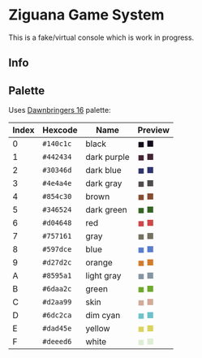 # Ziguana Game System

This is a fake/virtual console which is work in progress.

## Info

## Palette

Uses [Dawnbringers 16](https://lospec.com/palette-list/dawnbringer-16) palette:

| Index | Hexcode   | Name        | Preview                                  |
| ----- | --------- | ----------- | ---------------------------------------- |
| 0     | `#140c1c` | black       | <span style="color: #140c1c;">◼ ■</span> |
| 1     | `#442434` | dark purple | <span style="color: #442434;">◼ ■</span> |
| 2     | `#30346d` | dark blue   | <span style="color: #30346d;">◼ ■</span> |
| 3     | `#4e4a4e` | dark gray   | <span style="color: #4e4a4e;">◼ ■</span> |
| 4     | `#854c30` | brown       | <span style="color: #854c30;">◼ ■</span> |
| 5     | `#346524` | dark green  | <span style="color: #346524;">◼ ■</span> |
| 6     | `#d04648` | red         | <span style="color: #d04648;">◼ ■</span> |
| 7     | `#757161` | gray        | <span style="color: #757161;">◼ ■</span> |
| 8     | `#597dce` | blue        | <span style="color: #597dce;">◼ ■</span> |
| 9     | `#d27d2c` | orange      | <span style="color: #d27d2c;">◼ ■</span> |
| A     | `#8595a1` | light gray  | <span style="color: #8595a1;">◼ ■</span> |
| B     | `#6daa2c` | green       | <span style="color: #6daa2c;">◼ ■</span> |
| C     | `#d2aa99` | skin        | <span style="color: #d2aa99;">◼ ■</span> |
| D     | `#6dc2ca` | dim cyan    | <span style="color: #6dc2ca;">◼ ■</span> |
| E     | `#dad45e` | yellow      | <span style="color: #dad45e;">◼ ■</span> |
| F     | `#deeed6` | white       | <span style="color: #deeed6;">◼ ■</span> |
